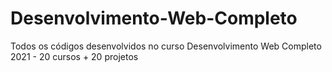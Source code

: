 # Desenvolvimento-Web-Completo
 Todos os códigos desenvolvidos no curso Desenvolvimento Web Completo 2021 - 20 cursos + 20 projetos
